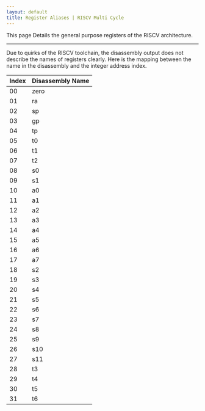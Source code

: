 ```yaml
---
layout: default
title: Register Aliases | RISCV Multi Cycle
---
```


This page Details the general purpose registers of the RISCV architecture.

------

Due to quirks of the RISCV toolchain, the disassembly output
does not describe the names of registers clearly. Here is the mapping
between the name in the disassembly and the integer address index.

 Index | Disassembly Name
-------|------------------------------
 00    | zero
 01    | ra
 02    | sp
 03    | gp
 04    | tp
 05    | t0
 06    | t1
 07    | t2
 08    | s0
 09    | s1
 10    | a0
 11    | a1
 12    | a2
 13    | a3
 14    | a4
 15    | a5
 16    | a6
 17    | a7
 18    | s2
 19    | s3
 20    | s4
 21    | s5
 22    | s6
 23    | s7
 24    | s8
 25    | s9
 26    | s10
 27    | s11
 28    | t3
 29    | t4
 30    | t5
 31    | t6
